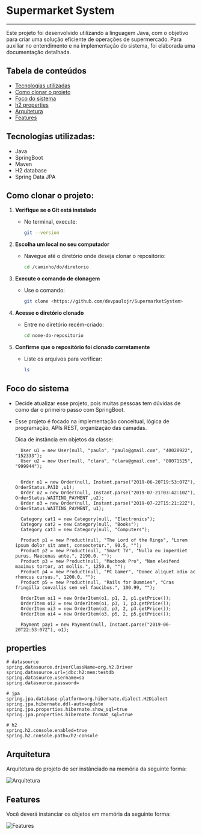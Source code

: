 # Supermarket System
___

Este projeto foi desenvolvido utilizando a linguagem Java, com o objetivo para criar uma solução eficiente de 
operações de supermercado. Para auxiliar no entendimento e na implementação do sistema, foi 
elaborada uma documentação detalhada.

## Tabela de conteúdos
- [Tecnologias utilizadas](#Tecnologias-utilizadas)
- [Como clonar o projeto](#Como-clonar-o-projeto)
- [Foco do sistema](#Foco-do-sistema)
- [h2 properties](#properties)
- [Arquitetura](#arquitetura)
- [Features](#features)

## Tecnologias utilizadas:
* Java
* SpringBoot
* Maven
* H2 database
* Spring Data JPA

## Como clonar o projeto:

1. **Verifique se o Git está instalado**
    - No terminal, execute:
      ```bash
      git --version
      ```

2. **Escolha um local no seu computador**
    - Navegue até o diretório onde deseja clonar o repositório:
      ```bash
      cd /caminho/do/diretorio
      ```

3. **Execute o comando de clonagem**
    - Use o comando:
      ```bash
      git clone <https://github.com/devpaulojr/SupermarketSystem>
      ```

4. **Acesse o diretório clonado**
    - Entre no diretório recém-criado:
      ```bash
      cd nome-do-repositorio
      ```

5. **Confirme que o repositório foi clonado corretamente**
    - Liste os arquivos para verificar:
      ```bash
      ls
      ```

## Foco do sistema
* Decide atualizar esse projeto, pois muitas pessoas tem dúvidas de como dar o primeiro passo com SpringBoot.
* Esse projeto é focado na implementação conceitual, lógica de programação, APIs REST, organização das camadas.



     Dica de instância em objetos da classe:
      
        User u1 = new User(null, "paulo", "paulo@gmail.com", "40028922", "152333");
        User u2 = new User(null, "clara", "clara@gmail.com", "80071525", "999944");
      
    
        Order o1 = new Order(null, Instant.parse("2019-06-20T19:53:07Z"), OrderStatus.PAID ,u1);
        Order o2 = new Order(null, Instant.parse("2019-07-21T03:42:10Z"), OrderStatus.WAITING_PAYMENT ,u2);
        Order o3 = new Order(null, Instant.parse("2019-07-22T15:21:22Z"), OrderStatus.WAITING_PAYMENT, u1);
    
        Category cat1 = new Category(null, "Electronics");
        Category cat2 = new Category(null, "Books");
        Category cat3 = new Category(null, "Computers");
    
        Product p1 = new Product(null, "The Lord of the Rings", "Lorem ipsum dolor sit amet, consectetur.", 90.5, "");
        Product p2 = new Product(null, "Smart TV", "Nulla eu imperdiet purus. Maecenas ante.", 2190.0, "");
        Product p3 = new Product(null, "Macbook Pro", "Nam eleifend maximus tortor, at mollis.", 1250.0, "");
        Product p4 = new Product(null, "PC Gamer", "Donec aliquet odio ac rhoncus cursus.", 1200.0, "");
        Product p5 = new Product(null, "Rails for Dummies", "Cras fringilla convallis sem vel faucibus.", 100.99, "");

        OrderItem oi1 = new OrderItem(o1, p1, 2, p1.getPrice());
        OrderItem oi2 = new OrderItem(o1, p3, 1, p3.getPrice());
        OrderItem oi3 = new OrderItem(o2, p3, 2, p3.getPrice());
        OrderItem oi4 = new OrderItem(o3, p5, 2, p5.getPrice());

        Payment pay1 = new Payment(null, Instant.parse("2019-06-20T22:53:07Z"), o1);


## properties 

 ```
 # datasource
spring.datasource.driverClassName=org.h2.Driver
spring.datasource.url=jdbc:h2:mem:testdb
spring.datasource.username=sa
spring.datasource.password=

# jpa
spring.jpa.database-platform=org.hibernate.dialect.H2Dialect
spring.jpa.hibernate.ddl-auto=update
spring.jpa.properties.hibernate.show_sql=true
spring.jpa.properties.hibernate.format_sql=true

# h2
spring.h2.console.enabled=true
spring.h2.console.path=/h2-console
 ```

## Arquitetura
Arquitetura do projeto de ser instânciado na memória da seguinte forma:

![Arquitetura](src/image/umlSpringBoot1.png)

## Features
Você deverá instanciar os objetos em memória da seguinte forma:

![Features](src/image/umlSpringBoot2.png)

